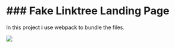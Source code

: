 # ### Fake Linktree Landing Page

In this project i use webpack to bundle the files. 

![](https://ivantarquini.com/screenshots/fake-link-tree.png)
